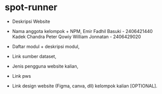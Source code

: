 # spot-runner
- Deskripsi Website

- Nama anggota kelompok + NPM, 
Emir Fadhil Basuki - 2406421440 
Kadek Chandra 
Peter 
Qowiy 
William Jonnatan - 2406429020

- Daftar modul + deskripsi modul,

- Link sumber dataset,

- Jenis pengguna website kalian,

- Link pws

- Link design website (Figma, canva, dll) kelompok kalian [OPTIONAL].
